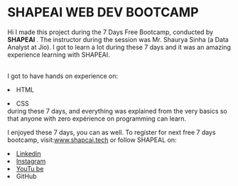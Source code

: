 # SHAPEAI WEB DEV BOOTCAMP

Hi I made this project during the 7 Days Free Bootcamp, conducted by <b> SHAPEAI
</b>.
The instructor during the session was Mr. Shaurya Sinha (a Data Analyst at Jio). I got to learn a lot during these 7 days and it was an amazing experience learning with SHAPEAI.

<br>I got to have hands on experience on: <li>HTML
<li>CSS
<br>during these 7 days, and everything was explained from the very basics so that anyone with zero expérience on programming can learn.

I enjoyed these 7 days, you can as well. To register for next free 7 days bootcamp, visit:www.shapcai.tech
or follow SHAPEAL on:
<li><a href="https://in.linkedin.com/company/shapeai">Linkedin</a>

<li><a href="https://www.instagram.com/shape.ai/?hl=en">Instagram</a>

<li><a href="https://www.youtube.com/channel/UCTUVDLTW9meuDXWcbmISPdA">YouTu be</a>
<li><ahref="https://github.com/shapcai'>GitHub</a>
